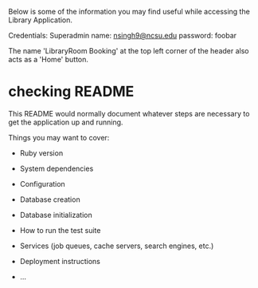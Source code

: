 Below is some of the information you may find useful while accessing the Library Application.

Credentials:
Superadmin name: nsingh9@ncsu.edu
password: foobar

The name 'LibraryRoom Booking' at the top left corner of the header also acts as a 'Home' button.



# checking README

This README would normally document whatever steps are necessary to get the
application up and running.

Things you may want to cover:

* Ruby version

* System dependencies

* Configuration

* Database creation

* Database initialization

* How to run the test suite

* Services (job queues, cache servers, search engines, etc.)

* Deployment instructions

* ...
